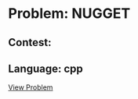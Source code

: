 # Problem: NUGGET

## Contest: 

## Language: cpp

[View Problem](https://www.codechef.com//problems/NUGGET)